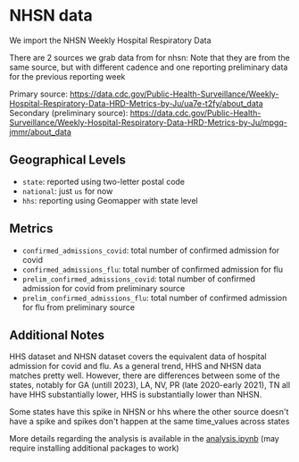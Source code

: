 # NHSN data

We import the NHSN Weekly Hospital Respiratory Data

There are 2 sources we grab data from for nhsn:
Note that they are from the same source, but with different cadence and one reporting preliminary data for the previous reporting week 

Primary source: https://data.cdc.gov/Public-Health-Surveillance/Weekly-Hospital-Respiratory-Data-HRD-Metrics-by-Ju/ua7e-t2fy/about_data
Secondary (preliminary source): https://data.cdc.gov/Public-Health-Surveillance/Weekly-Hospital-Respiratory-Data-HRD-Metrics-by-Ju/mpgq-jmmr/about_data

## Geographical Levels
* `state`: reported using two-letter postal code
* `national`: just `us` for now
* `hhs`: reporting using Geomapper with state level 

## Metrics
*  `confirmed_admissions_covid`: total number of confirmed admission for covid
*  `confirmed_admissions_flu`: total number of confirmed admission for flu
*  `prelim_confirmed_admissions_covid`: total number of confirmed admission for covid from preliminary source
*  `prelim_confirmed_admissions_flu`: total number of confirmed admission for flu  from preliminary source

## Additional Notes
HHS dataset and NHSN dataset covers the equivalent data of hospital admission for covid and flu.
As a general trend, HHS and NHSN data matches pretty well.
However, there are differences between some of the states, notably for GA (untill 2023), LA, NV, PR (late 2020-early 2021), TN all have HHS substantially lower, HHS is substantially lower than NHSN.

Some states have this spike in NHSN or hhs where the other source doesn't have a spike and spikes don't happen at the same time_values across states

More details regarding the analysis is available in the [analysis.ipynb](notebook%2Fanalysis.ipynb)
(may require installing additional packages to work)